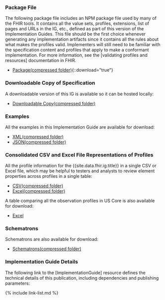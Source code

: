 ### Package File

The following package file includes an NPM package file used by many of the FHIR tools.  It contains all the value sets, profiles, extensions, list of pages and URLs in the IG, etc., defined as part of this version of the Implementation Guides. This file should be the first choice whenever generating any implementation artifacts since it contains all the rules about what makes the profiles valid. Implementers will still need to be familiar with the specification content and profiles that apply to make a conformant implementation. For more information, see the [validating profiles and resources] documentation in FHIR.

- [Package(compressed folder)](package.tgz){::download="true"}

### Downloadable Copy of Specification

A downloadable version of this IG is available so it can be hosted locally:

- [Downloadable Copy(compressed folder)](full-ig.zip)

### Examples

All the examples in this Implementation Guide are available for download:

- [XML(compressed folder)](examples.xml.zip)
- [JSON(compressed folder)](examples.json.zip)

### Consolidated CSV and Excel File Representations of Profiles

All the profile information for the {{site.data.fhir.ig.title}} in a single CSV or Excel file, which may be helpful to testers and analysts to review element properties across profiles in a single table:

- [CSV(compressed folder)](csvs.zip)
- [Excel(compressed folder)](excels.zip)

A table comparing all the observation profiles in US Core is also available for download:

- [Excel](observations-summary.xlsx)

### Schematrons

Schematrons are also available for download:

- [Schematrons(compressed folder)](schematrons.zip)

### Implementation Guide Details

The following link to the [ImplementationGuide] resource defines the technical details of this publication, including dependencies and  publishing parameters:

<!-- - [My ImplementationGuide Resource] -->

{% include link-list.md %}